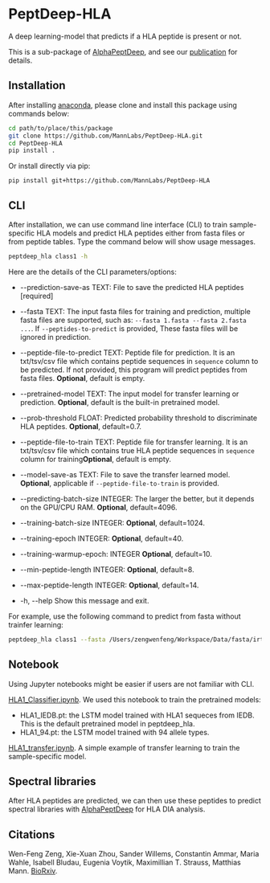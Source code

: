# PeptDeep-HLA

A deep learning-model that predicts if a HLA peptide is present or not.

This is a sub-package of [AlphaPeptDeep](https://github.com/mannlabs/alphapeptdeep), and see our [publication](https://www.biorxiv.org/content/10.1101/2022.07.14.499992) for details.

## Installation

After installing [anaconda](https://www.anaconda.com/), please clone and install this package using commands below:

```bash
cd path/to/place/this/package
git clone https://github.com/MannLabs/PeptDeep-HLA.git
cd PeptDeep-HLA
pip install .
```

Or install directly via pip:

```
pip install git+https://github.com/MannLabs/PeptDeep-HLA
```

## CLI

After installation, we can use command line interface (CLI) to train sample-specific HLA models and predict HLA peptides either from fasta files or from peptide tables. Type the command below will show usage messages.

```bash
peptdeep_hla class1 -h
```

Here are the details of the CLI parameters/options:

- --prediction-save-as TEXT: File to save the predicted HLA peptides  [required]
- --fasta TEXT: The input fasta files for training and prediction, multiple fasta files are supported, such as: `--fasta 1.fasta --fasta 2.fasta ...`. If `--peptides-to-predict` is provided, These fasta files will be ignored in prediction.
- --peptide-file-to-predict TEXT: Peptide file for prediction. It is an txt/tsv/csv file which contains peptide sequences in `sequence` column to be predicted. If not provided, this program will predict peptides from fasta files. **Optional**, default is empty.
- --pretrained-model TEXT: The input model for transfer learning or prediction. **Optional**, default is the built-in pretrained model.
- --prob-threshold FLOAT: Predicted probability threshold to discriminate HLA peptides. **Optional**, default=0.7.
- --peptide-file-to-train TEXT: Peptide file for transfer learning. It is an txt/tsv/csv file which contains true HLA peptide sequences in `sequence` column for training**Optional**, default is empty.
- --model-save-as TEXT: File to save the transfer learned model. **Optional**, applicable if `--peptide-file-to-train` is provided.
- --predicting-batch-size INTEGER: The larger the better, but it depends on the GPU/CPU RAM. **Optional**, default=4096.
- --training-batch-size INTEGER: **Optional**, default=1024.

- --training-epoch INTEGER: **Optional**, default=40.

- --training-warmup-epoch: INTEGER **Optional**, default=10.

- --min-peptide-length INTEGER: **Optional**, default=8.

- --max-peptide-length INTEGER: **Optional**, default=14.

- -h, --help                      Show this message and exit.

For example, use the following command to predict from fasta without trainfer learning:

```bash
peptdeep_hla class1 --fasta /Users/zengwenfeng/Workspace/Data/fasta/irtfusion.fasta --prediction-save-as /Users/zengwenfeng/Workspace/Data/fasta/irt_hla.tsv
```

## Notebook

Using Jupyter notebooks might be easier if users are not familiar with CLI.

[HLA1_Classifier.ipynb](nbs/HLA1_Classifier.ipynb). We used this notebook to train the pretrained models:

- HLA1_IEDB.pt: the LSTM model trained with HLA1 sequeces from IEDB. This is the default pretrained model in peptdeep_hla.
- HLA1_94.pt: the LSTM model trained with 94 allele types.

[HLA1_transfer.ipynb](nbs/HLA1_transfer.ipynb). A simple example of transfer learning to train the sample-specific model.

## Spectral libraries

After HLA peptides are predicted, we can then use  these peptides to predict spectral libraries with [AlphaPeptDeep](https://github.com/mannlabs/alphapeptdeep) for HLA DIA analysis.

## Citations

Wen-Feng Zeng, Xie-Xuan Zhou, Sander Willems, Constantin Ammar, Maria Wahle, Isabell Bludau, Eugenia Voytik, Maximillian T. Strauss, Matthias Mann.
[BioRxiv](https://www.biorxiv.org/content/10.1101/2022.07.14.499992).